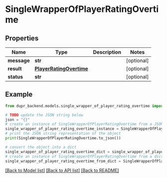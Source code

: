 # SingleWrapperOfPlayerRatingOvertime


## Properties

Name | Type | Description | Notes
------------ | ------------- | ------------- | -------------
**message** | **str** |  | [optional] 
**result** | [**PlayerRatingOvertime**](PlayerRatingOvertime.md) |  | [optional] 
**status** | **str** |  | [optional] 

## Example

```python
from dupr_backend.models.single_wrapper_of_player_rating_overtime import SingleWrapperOfPlayerRatingOvertime

# TODO update the JSON string below
json = "{}"
# create an instance of SingleWrapperOfPlayerRatingOvertime from a JSON string
single_wrapper_of_player_rating_overtime_instance = SingleWrapperOfPlayerRatingOvertime.from_json(json)
# print the JSON string representation of the object
print(SingleWrapperOfPlayerRatingOvertime.to_json())

# convert the object into a dict
single_wrapper_of_player_rating_overtime_dict = single_wrapper_of_player_rating_overtime_instance.to_dict()
# create an instance of SingleWrapperOfPlayerRatingOvertime from a dict
single_wrapper_of_player_rating_overtime_from_dict = SingleWrapperOfPlayerRatingOvertime.from_dict(single_wrapper_of_player_rating_overtime_dict)
```
[[Back to Model list]](../README.md#documentation-for-models) [[Back to API list]](../README.md#documentation-for-api-endpoints) [[Back to README]](../README.md)


